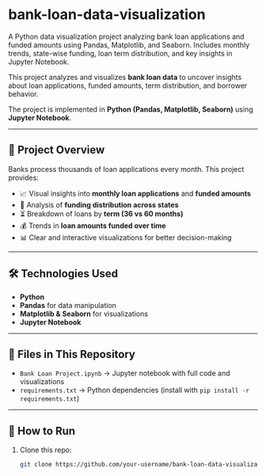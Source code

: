 # bank-loan-data-visualization
A Python data visualization project analyzing bank loan applications and funded amounts using Pandas, Matplotlib, and Seaborn. Includes monthly trends, state-wise funding, loan term distribution, and key insights in Jupyter Notebook.

This project analyzes and visualizes **bank loan data** to uncover insights about loan applications, funded amounts, term distribution, and borrower behavior.  

The project is implemented in **Python (Pandas, Matplotlib, Seaborn)** using **Jupyter Notebook**.

---

## 🔎 Project Overview
Banks process thousands of loan applications every month. This project provides:
- 📈 Visual insights into **monthly loan applications** and **funded amounts**
- 🏦 Analysis of **funding distribution across states**
- ⏳ Breakdown of loans by **term (36 vs 60 months)**
- 💰 Trends in **loan amounts funded over time**
- 📊 Clear and interactive visualizations for better decision-making

---

## 🛠️ Technologies Used
- **Python**  
- **Pandas** for data manipulation  
- **Matplotlib & Seaborn** for visualizations  
- **Jupyter Notebook**  

---

## 📂 Files in This Repository
- `Bank Loan Project.ipynb` → Jupyter notebook with full code and visualizations  
- `requirements.txt` → Python dependencies (install with `pip install -r requirements.txt`)  

---

## 🚀 How to Run
1. Clone this repo:
   ```bash
   git clone https://github.com/your-username/bank-loan-data-visualization.git
